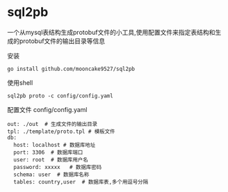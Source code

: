 # sql2pb

一个从mysql表结构生成protobuf文件的小工具,使用配置文件来指定表结构和生成的protobuf文件的输出目录等信息

安装
```shell
go install github.com/mooncake9527/sql2pb
```

使用shell
```shell
sql2pb proto -c config/config.yaml
```

配置文件 config/config.yaml
```text
out: ./out  # 生成文件的输出目录
tpl: ./template/proto.tpl # 模板文件
db:
  host: localhost # 数据库地址
  port: 3306  # 数据库端口
  user: root  # 数据库用户名
  password: xxxxx   # 数据库密码
  schema: user  # 数据库名称
  tables: country,user  # 数据库表,多个用逗号分隔
```